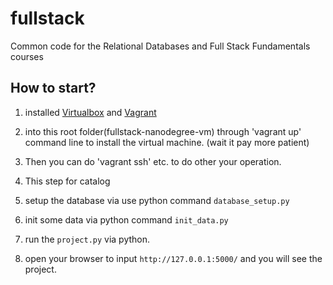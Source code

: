 fullstack
=============

Common code for the Relational Databases and Full Stack Fundamentals courses


## How to start?

1. installed  [Virtualbox](https://www.virtualbox.org/) and [Vagrant](https://www.vagrantup.com/) 

2. into this root folder(fullstack-nanodegree-vm) through 'vagrant up' command line to install the virtual machine. (wait it pay more patient)

3. Then you can do 'vagrant ssh' etc. to do other your operation.

4. This step for catalog

 1. setup the database via use python command `database_setup.py`
 2. init some data via python command `init_data.py` 
 3. run the `project.py` via python.
 4. open your browser to input `http://127.0.0.1:5000/` and you will see the project.
